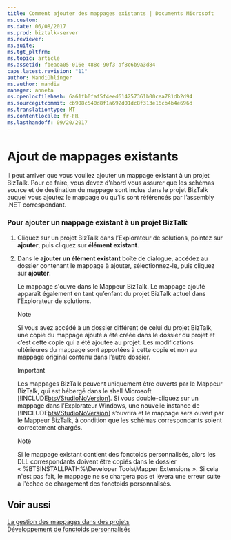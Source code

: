```yaml
---
title: Comment ajouter des mappages existants | Documents Microsoft
ms.custom: 
ms.date: 06/08/2017
ms.prod: biztalk-server
ms.reviewer: 
ms.suite: 
ms.tgt_pltfrm: 
ms.topic: article
ms.assetid: fbeaea05-016e-488c-90f3-af8c6b9a3d84
caps.latest.revision: "11"
author: MandiOhlinger
ms.author: mandia
manager: anneta
ms.openlocfilehash: 6a61fb0faf5f4eed614257361b00cea781db2d94
ms.sourcegitcommit: cb908c540d8f1a692d01dc8f313e16cb4b4e696d
ms.translationtype: MT
ms.contentlocale: fr-FR
ms.lasthandoff: 09/20/2017
---
```

# <a name="how-to-add-existing-maps"></a>Ajout de mappages existants
Il peut arriver que vous vouliez ajouter un mappage existant à un projet BizTalk. Pour ce faire, vous devez d’abord vous assurer que les schémas source et de destination du mappage sont inclus dans le projet BizTalk auquel vous ajoutez le mappage ou qu’ils sont référencés par l’assembly .NET correspondant.  
  
### <a name="to-add-an-existing-map-to-a-biztalk-project"></a>Pour ajouter un mappage existant à un projet BizTalk  
  
1.  Cliquez sur un projet BizTalk dans l’Explorateur de solutions, pointez sur **ajouter**, puis cliquez sur **élément existant**.  
  
2.  Dans le **ajouter un élément existant** boîte de dialogue, accédez au dossier contenant le mappage à ajouter, sélectionnez-le, puis cliquez sur **ajouter**.  
  
     Le mappage s'ouvre dans le Mappeur BizTalk. Le mappage ajouté apparaît également en tant qu’enfant du projet BizTalk actuel dans l’Explorateur de solutions.  
  
    > [!NOTE]
    >  Si vous avez accédé à un dossier différent de celui du projet BizTalk, une copie du mappage ajouté a été créée dans le dossier du projet et c’est cette copie qui a été ajoutée au projet. Les modifications ultérieures du mappage sont apportées à cette copie et non au mappage original contenu dans l’autre dossier.  
  
    > [!IMPORTANT]
    >  Les mappages BizTalk peuvent uniquement être ouverts par le Mappeur BizTalk, qui est hébergé dans le shell Microsoft [!INCLUDE[btsVStudioNoVersion](../includes/btsvstudionoversion-md.md)]. Si vous double-cliquez sur un mappage dans l’Explorateur Windows, une nouvelle instance de [!INCLUDE[btsVStudioNoVersion](../includes/btsvstudionoversion-md.md)] s’ouvrira et le mappage sera ouvert par le Mappeur BizTalk, à condition que les schémas correspondants soient correctement chargés.  
  
    > [!NOTE]
    >  Si le mappage existant contient des fonctoids personnalisés, alors les DLL correspondants doivent être copiés dans le dossier « %BTSINSTALLPATH%\Developer Tools\Mapper Extensions ». Si cela n'est pas fait, le mappage ne se chargera pas et lèvera une erreur suite à l'échec de chargement des fonctoids personnalisés.  
  
## <a name="see-also"></a>Voir aussi  
 [La gestion des mappages dans des projets](../core/managing-maps-within-projects.md)   
 [Développement de fonctoids personnalisés](../core/developing-custom-functoids.md)